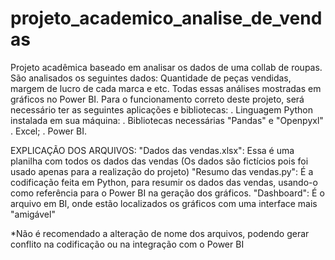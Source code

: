 # projeto_academico_analise_de_vendas
Projeto acadêmica baseado em analisar os dados de uma collab de roupas. São analisados os seguintes dados: Quantidade de peças vendidas, margem de lucro de cada marca e etc. Todas essas análises mostradas em gráficos no Power BI.
Para o funcionamento correto deste projeto, será necessário ter as seguintes aplicações e bibliotecas:
. Linguagem Python instalada em sua máquina:
 . Bibliotecas necessárias "Pandas" e "Openpyxl"
. Excel;
. Power BI.

EXPLICAÇÃO DOS ARQUIVOS:
 "Dados das vendas.xlsx": Essa é uma planilha com todos os dados das vendas (Os dados são fictícios pois foi usado apenas para a realização do projeto)
 "Resumo das vendas.py": É a codificação feita em Python, para resumir os dados das vendas, usando-o como referência para o Power BI na geração dos gráficos.
 "Dashboard": É o arquivo em BI, onde estão localizados os gráficos com uma interface mais "amigável"

 *Não é recomendado a alteração de nome dos arquivos, podendo gerar conflito na codificação ou na integração com o Power BI
